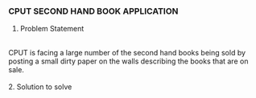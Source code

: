 ### CPUT SECOND HAND BOOK APPLICATION

1. Problem Statement <br />
<br>
CPUT is facing a large number of the second hand books
 being sold by posting a small dirty paper on the walls describing 
the books that are on sale.<br>
<br>
2. Solution to solve <br>
<br>

 

